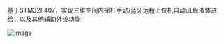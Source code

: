 基于STM32F407，实现三维空间内摇杆手动/蓝牙远程上位机自动μL级液体进给，以及其他辅助外设功能

![image](https://github.com/user-attachments/assets/18e74bdc-959a-4576-b8ad-a245ee1c0445)

